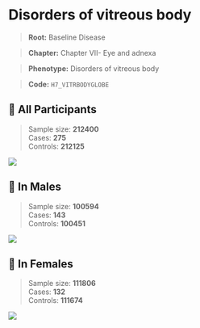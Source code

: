 # Disorders of vitreous body

> **Root:** Baseline Disease  

> **Chapter:** Chapter VII- Eye and adnexa  

> **Phenotype:** Disorders of vitreous body  

> **Code:** `H7_VITRBODYGLOBE`

## 🧪 All Participants  
> Sample size: **212400**  
> Cases: **275**  
> Controls: **212125**
<img src="/Disease/Figures/ALL/Baseline/H7_VITRBODYGLOBE.png"/>
<CsvTable src="/Disease_Data/ALL/Baseline/LG_H7_VITRBODYGLOBE.csv" label="🔍 View full results" />

## 👨 In Males  
> Sample size: **100594**  
> Cases: **143**  
> Controls: **100451**
<img src="/Disease/Figures/Male/Baseline/H7_VITRBODYGLOBE.png"/>
<CsvTable src="/Disease_Data/Male/Baseline/LG_H7_VITRBODYGLOBE.csv" label="🔍 View full results" />

## 👩 In Females  
> Sample size: **111806**  
> Cases: **132**  
> Controls: **111674**
<img src="/Disease/Figures/Female/Baseline/H7_VITRBODYGLOBE.png"/>
<CsvTable src="/Disease_Data/Female/Baseline/LG_H7_VITRBODYGLOBE.csv" label="🔍 View full results" />
